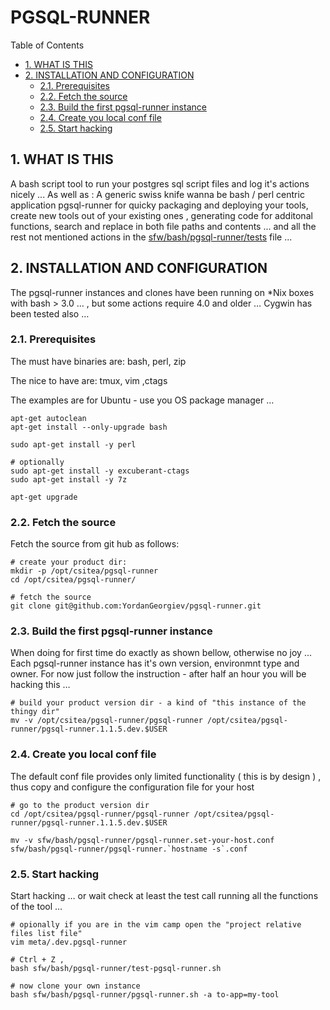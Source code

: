 #  PGSQL-RUNNER


Table of Contents

  * [1. WHAT IS THIS](#1-what-is-this)
  * [2. INSTALLATION AND CONFIGURATION](#2-installation-and-configuration)
    * [2.1. Prerequisites](#21-prerequisites)
    * [2.2. Fetch the source](#22-fetch-the-source)
    * [2.3. Build the first pgsql-runner instance](#23-build-the-first-pgsql-runner-instance)
    * [2.4. Create you local conf file](#24-create-you-local-conf-file)
    * [2.5. Start hacking](#25-start-hacking)


    

## 1. WHAT IS THIS
A bash script tool to run your postgres sql script files and log it's actions nicely ... As well as :
A generic swiss knife wanna be bash / perl centric application pgsql-runner for quicky packaging and deploying your tools, create new tools out of your existing ones , generating code for additonal functions, search and replace in both file paths and contents ... and all the rest not mentioned actions in the [sfw/bash/pgsql-runner/tests](sfw/bash/pgsql-runner/tests/all-pgsql-runner-tests.lst) file ...

    

## 2. INSTALLATION AND CONFIGURATION
The pgsql-runner instances and clones have been running on *Nix boxes with bash &gt; 3.0 … , but some actions require 4.0 and older …
Cygwin has been tested also … 

    

### 2.1. Prerequisites
The must have binaries are:
 bash, perl, zip

The nice to have are:
 tmux, vim ,ctags

The examples are for Ubuntu - use you OS package manager …

    apt-get autoclean
    apt-get install --only-upgrade bash
    
    sudo apt-get install -y perl
    
    # optionally 
    sudo apt-get install -y excuberant-ctags
    sudo apt-get install -y 7z
    
    apt-get upgrade

### 2.2. Fetch the source
Fetch the source from git hub as follows:

    # create your product dir:
    mkdir -p /opt/csitea/pgsql-runner
    cd /opt/csitea/pgsql-runner/
    
    # fetch the source
    git clone git@github.com:YordanGeorgiev/pgsql-runner.git

### 2.3. Build the first pgsql-runner instance
When doing for first time do exactly as shown bellow, otherwise no joy ... 
Each pgsql-runner instance has it's own version, environmnt type and owner. For now just follow the instruction - after half an hour you will be hacking this … 

    
    # build your product version dir - a kind of "this instance of the thingy dir"
    mv -v /opt/csitea/pgsql-runner/pgsql-runner /opt/csitea/pgsql-runner/pgsql-runner.1.1.5.dev.$USER
    

### 2.4. Create you local conf file
The default conf file provides only limited functionality ( this is by design ) , thus copy and configure the configuration file for your host

    # go to the product version dir
    cd /opt/csitea/pgsql-runner/pgsql-runner /opt/csitea/pgsql-runner/pgsql-runner.1.1.5.dev.$USER
    
    mv -v sfw/bash/pgsql-runner/pgsql-runner.set-your-host.conf sfw/bash/pgsql-runner/pgsql-runner.`hostname -s`.conf

### 2.5. Start hacking
Start hacking … or wait check at least the test call running all the functions of the tool … 

    # opionally if you are in the vim camp open the "project relative files list file"
    vim meta/.dev.pgsql-runner
    
    # Ctrl + Z , 
    bash sfw/bash/pgsql-runner/test-pgsql-runner.sh 
    
    # now clone your own instance
    bash sfw/bash/pgsql-runner/pgsql-runner.sh -a to-app=my-tool

